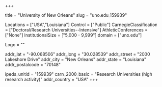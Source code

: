 
+++

title = "University of New Orleans"
slug = "uno.edu_159939"

Locations = ["USA","Louisiana"]
Control = ["Public"]
CarnegieClassification = ["Doctoral/Research Universities--Intensive"]
AthleticConferences = ["None"]
InstitutionalSize = ["5,000 - 9,999"]
domain = ["uno.edu"]

Logo = ""

addr_lat = "-90.068506"
addr_long = "30.028539"
addr_street = "2000 Lakeshore Drive"
addr_city = "New Orleans"
addr_state = "Louisiana"
addr_postalcode = "70148"

ipeds_unitid = "159939"
carn_2000_basic = "Research Universities (high research activity)"
addr_country = "USA"
+++
    
